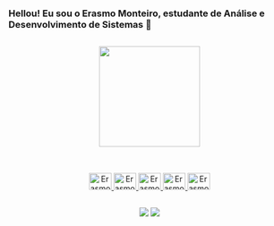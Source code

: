 ### Hellou! Eu sou o Erasmo Monteiro, estudante de Análise e Desenvolvimento de Sistemas 👋

##
<div align="center">
  <a href="https://github.com/Erasmo-Dev">
  <img height="180em" src="https://github-readme-stats.vercel.app/api/top-langs/?username=Erasmo-Dev&layout=compact&langs_count=7&theme=dark"/>
</div>
  
  ##
  
<div align="center"><br>
  <img alt="Erasmo-Js" height="30" width="40" src="https://cdn.jsdelivr.net/gh/devicons/devicon/icons/javascript/javascript-original.svg">
  <img alt="Erasmo-HTML" height="30" width="40" src="https://cdn.jsdelivr.net/gh/devicons/devicon/icons/html5/html5-original.svg">
  <img alt="Erasmo-CSS" height="30" width="40" src="https://cdn.jsdelivr.net/gh/devicons/devicon/icons/css3/css3-original.svg">
  <img alt="Erasmo-Csharp" height="30" width="40" src="https://cdn.jsdelivr.net/gh/devicons/devicon/icons/csharp/csharp-original.svg">
  <img alt="Erasmo-Java" height="30" width="40" src="https://cdn.jsdelivr.net/gh/devicons/devicon/icons/java/java-original.svg" />
 </div>
  
##
  <div align="center"> 
    <a href = "mailto:erasmojmv16@gmail.com"><img src="https://img.shields.io/badge/-Gmail-%23333?style=for-the-badge&logo=gmail&logoColor=white" target="_blank"></a>
    <a href="https://www.linkedin.com/in/erasmo-monteiro-501b9b212/" target="_blank"><img src="https://img.shields.io/badge/-LinkedIn-%230077B5?style=for-the-         badge&logo=linkedin&logoColor=white" target="_blank"></a>
</div>
